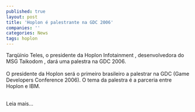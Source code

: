 ```yaml
---
published: true
layout: post
title: 'Hoplon é palestrante na GDC 2006'
companies: ''
categories: News
tags: hoplon
---
```

Tarqüínio Teles, o presidente da Hoplon Infotainment
, desenvolvedora do MSG Taikodom
, dará uma palestra na GDC 2006. <br /><br />O presidente da Hoplon será o primeiro brasileiro a palestrar na GDC (Game Developers Conference 2006). O tema da palestra é a parceria entre Hoplon e IBM.<br />

<br />Leia mais...
